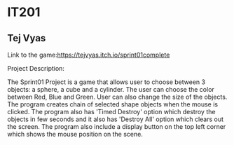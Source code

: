 # IT201
## Tej Vyas

Link to the game:https://tejvyas.itch.io/sprint01complete

Project Description:

The Sprint01 Project is a game that allows user to choose between 3 objects: a sphere, a cube and a cylinder. The user can choose the color between Red, Blue and Green. User can
also change the size of the objects. The program creates chain of selected shape objects when the mouse is clicked. The program also has 'Timed Destroy' option which destroy the 
objects in few seconds and it also has 'Destroy All' option which clears out the screen. The program also include a display button on the top left corner which shows the mouse 
position on the scene.
